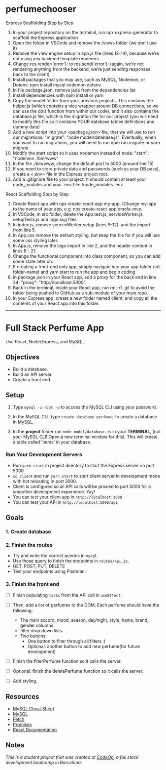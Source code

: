 # perfumechooser

Express Scaffolding Step by Step

1. In your project repository on the terminal, run npx express-generator to scaffold the Express application
2. Open the folder in VSCode and remove the /views folder (we don’t use it)
3. Remove the view engine setup in app.js file (lines 12-14), because we’re not using any backend template renderers
4. Change res.render('error'); to res.send('error'); (again, we’re not rendering anything from the backend, we’re just sending responses back to the client)
5. Install packages that you may use, such as MySQL, Nodemon, or Dotenv: npm install mysql nodemon dotenv
6. In file package.json, remove jade from the dependencies list
7. Install dependencies with npm install or yarn
8. Copy the model folder from your previous projects. This contains the helper.js (which contains a nice wrapper around DB connections, so we can use the db() function from within our code), and it also contains the database.js file, which is the migration file for our project (you will need to modify this file so it contains YOUR database tables definitions and dummy data)
9. Add a new script into your <package.json> file, that we will use to run our migrations: "migrate": "node model/database.js". Eventually, when you want to run migrations, you will need to run npm run migrate or yarn migrate
10. Modify the start script so it uses nodemon instead of node: "start": "nodemon ./bin/www"
11. In the file ./bin/www, change the default port to 5000 (around line 15)
12. If you need to store private data and passwords (such as your DB pass), create a <.env> file in the Express project root.
13. Add a .gitignore file to your project. It should contain at least your node_modules and your .env file: /node_modules .env

React Scaffolding Step by Step

1. Create React app with npx create-react-app my-app. (Change my-app to the name of your app, e.g. npx create-react-app emefa-mvp.
2. In VSCode, in src folder, delete the App.test.js, serviceWorker.js, setupTests.js and logo.svg files.
3. In index.js, remove serviceWorker setup (lines 9-12), and the import from line 5.
4. In App.css remove the default styling, but keep the file for if you will use some css styling later.
5. In App.js, remove the logo import in line 2, and the header content in lines 8 - 21.
6. Change the functional component into class component, so you can add some state later on.
7. If creating a front-end only app, simply navigate into your app folder (cd folder-name) and yarn start to run the app and begin coding
8. In package.json in your React app, add a proxy for the back end in line 34; "proxy": "http://localhost:5000".
9. Back in the terminal, inside your React app, run rm -rf .git to avoid the folder being pushed to GitHub as a sub-module of your main repo.
10. In your Express app, create a new folder named client, and copy all the contents of your React app into this folder.
--------------------------------------------
# Full Stack Perfume App

Use React, Node/Express, and MySQL.

## Objectives

- Build a database.
- Build an API server.
- Create a front end.

## Setup


1. Type `mysql -u root -p` to access the MySQL CLI using your password.

2. In the MySQL CLI, type `create database perfume;` to create a database in MySQL.

3. In the **project** folder run `node model/database.js` in your **TERMINAL**, (not your MySQL CLI! Open a new terminal window for this). This will create a table called 'items' in your database.

### Run Your Development Servers

- Run `yarn start` in project directory to start the Express server on port 5000
- `cd client` and run `yarn start` to start client server in development mode with hot reloading in port 3000.
- Client is configured so all API calls will be proxied to port 5000 for a smoother development experience. Yay!
- You can test your client app in `http://localhost:3000`
- You can test your API in `http://localhost:5000/api`

## Goals
### 1. Create database
### 2. Finish the routes
- Try and write the correct queries in `mysql`.
- Use those query to finish the endpoints in `routes/api.js`.
- GET, POST, PUT, DELETE
- Test your endpoints using Postman.

### 3. Finish the front end

- [ ] Finish populating `tasks` from the API call in `useEffect`.
 
- [ ] Then, add a list of perfumes to the DOM. Each perfume should have the following:
  - The main accord, mood, season, day/night, style, hame, brand, gender columns.
  - filter drop down lists.
  - Two buttons:
    - One button to filter through all filters :)
    - Optional: another button to add new perfume(for future development)
- [ ] Finish the filterPerfume function so it calls the server.
- [ ] Optional: finish the deletePerfume function so it calls the server.
- [ ] Add styling.

## Resources

- [MySQL Cheat Sheet](http://www.mysqltutorial.org/mysql-cheat-sheet.aspx)
- [MySQL](https://dev.mysql.com/doc/refman/8.0/en/database-use.html)
- [Fetch](https://developer.mozilla.org/en-US/docs/Web/API/Fetch_API/Using_Fetch)
- [Promises](https://developer.mozilla.org/en-US/docs/Web/JavaScript/Reference/Global_Objects/Promise)
- [React Documentation](https://reactjs.org/docs/hello-world.html)

## Notes

_This is a student project that was created at [CodeOp](http://CodeOp.tech), a full stack development bootcamp in Barcelona._

